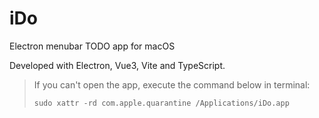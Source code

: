 # iDo

Electron menubar TODO app for macOS

Developed with Electron, Vue3, Vite and TypeScript.

> If you can't open the app, execute the command below in terminal:
>
> `sudo xattr -rd com.apple.quarantine /Applications/iDo.app`